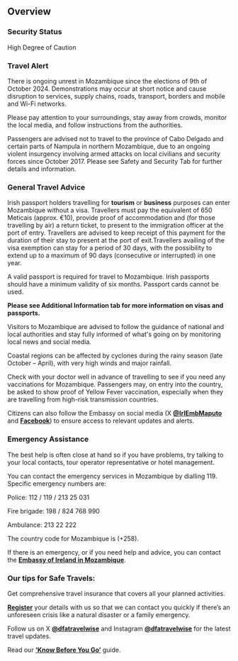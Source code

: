 ## Overview

### **Security Status**

High Degree of Caution

### **Travel Alert**

There is ongoing unrest in Mozambique since the elections of 9th of October 2024. Demonstrations may occur at short notice and cause disruption to services, supply chains, roads, transport, borders and mobile and Wi-Fi networks.

Please pay attention to your surroundings, stay away from crowds, monitor the local media, and follow instructions from the authorities.

Passengers are advised not to travel to the province of Cabo Delgado and certain parts of Nampula in northern Mozambique, due to an ongoing violent insurgency involving armed attacks on local civilians and security forces since October 2017. Please see Safety and Security Tab for further details and information.

### **General Travel Advice**

Irish passport holders travelling for **tourism** or **business** purposes can enter Mozambique without a visa. Travellers must pay the equivalent of 650 Meticais (approx. €10), provide proof of accommodation and (for those travelling by air) a return ticket, to present to the immigration officer at the port of entry. Travellers are advised to keep receipt of this payment for the duration of their stay to present at the port of exit.Travellers availing of the visa exemption can stay for a period of 30 days, with the possibility to extend up to a maximum of 90 days (consecutive or interrupted) in one year.

A valid passport is required for travel to Mozambique. Irish passports should have a minimum validity of six months. Passport cards cannot be used.

**Please see Additional Information tab for more information on visas and passports.**

Visitors to Mozambique are advised to follow the guidance of national and local authorities and stay fully informed of what's going on by monitoring local news and social media.

Coastal regions can be affected by cyclones during the rainy season (late October – April), with very high winds and major rainfall.

Check with your doctor well in advance of travelling to see if you need any vaccinations for Mozambique. Passengers may, on entry into the country, be asked to show proof of Yellow Fever vaccination, especially when they are travelling from high-risk transmission countries.

Citizens can also follow the Embassy on social media (X [**@IrlEmbMaputo**](https://twitter.com/IrlEmbMaputo) and [**Facebook**](https://m.facebook.com/EmbassyofIrelandMozambique/?_rdr)) to ensure access to relevant updates and alerts.

### **Emergency Assistance**

The best help is often close at hand so if you have problems, try talking to your local contacts, tour operator representative or hotel management.

You can contact the emergency services in Mozambique by dialling 119. Specific emergency numbers are:

Police: 112 / 119 / 213 25 031

Fire brigade: 198 / 824 768 990

Ambulance: 213 22 222

The country code for Mozambique is (+258).

If there is an emergency, or if you need help and advice, you can contact the [**Embassy of Ireland in Mozambique**](https://www.ireland.ie/en/mozambique/maputo/).

### **Our tips for Safe Travels:**

Get comprehensive travel insurance that covers all your planned activities.

[**Register**](https://www.ireland.ie/en/dfa/overseas-travel/citizens-registration/) your details with us so that we can contact you quickly if there’s an unforeseen crisis like a natural disaster or a family emergency.

Follow us on X [**@dfatravelwise**](https://www.twitter.com/DFATravelWise) and Instagram [**@dfatravelwise**](https://www.instagram.com/dfatravelwise) for the latest travel updates.

Read our [**‘Know Before You Go’**](https://www.ireland.ie/en/dfa/overseas-travel/know-before-you-go/) guide.